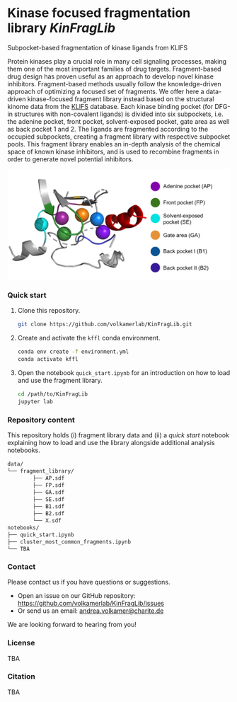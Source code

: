 # Kinase focused fragmentation library *KinFragLib*

Subpocket-based fragmentation of kinase ligands from KLIFS

Protein kinases play a crucial role in many cell signaling processes, 
making them one of the most important families of drug targets.
Fragment-based drug design has proven useful as an approach to develop novel kinase inhibitors. 
Fragment-based methods usually follow the knowledge-driven approach of optimizing a focused set of fragments. 
We offer here a data-driven kinase-focused fragment library instead 
based on the structural kinome data from the [KLIFS](https://klifs.vu-compmedchem.nl) database.
Each kinase binding pocket (for DFG-in structures with non-covalent ligands) is divided into six subpockets, i.e.
the adenine pocket, front pocket, solvent-exposed pocket, gate area as well as back pocket 1 and 2.
The ligands are fragmented according to the occupied subpockets, 
creating a fragment library with respective subpocket pools. 
This fragment library enables an in-depth analysis of the chemical space of known kinase inhibitors, 
and is used to recombine fragments in order to generate novel potential inhibitors.


<img src ="./docs/img/subpocket_centers.png" width = "600" align="left"> 
<br clear="all" />

### Quick start

1. Clone this repository.

    ```bash
    git clone https://github.com/volkamerlab/KinFragLib.git
    ```

2. Create and activate the `kffl` conda environment. 

    ```bash
    conda env create -f environment.yml
    conda activate kffl
    ```

3. Open the notebook `quick_start.ipynb` for an introduction on how to load and use the fragment library.

    ```bash
    cd /path/to/KinFragLib
    jupyter lab
    ```

### Repository content

This repository holds (i) fragment library data and (ii) a *quick start* notebook explaining how to load and use the library alongside additional analysis notebooks.

    data/
    └── fragment_library/
            ├── AP.sdf
            ├── FP.sdf
            ├── GA.sdf
            ├── SE.sdf
            ├── B1.sdf
            ├── B2.sdf
            └── X.sdf
    notebooks/
    ├── quick_start.ipynb
    ├── cluster_most_common_fragments.ipynb
    └── TBA
    

### Contact

Please contact us if you have questions or suggestions.

* Open an issue on our GitHub repository: https://github.com/volkamerlab/KinFragLib/issues
* Or send us an email: andrea.volkamer@charite.de

We are looking forward to hearing from you!

### License

TBA

### Citation

TBA
